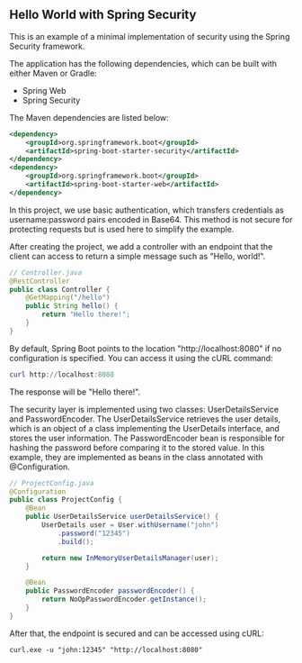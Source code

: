 ## Hello World with Spring Security

This is an example of a minimal implementation of security using the Spring Security framework.

The application has the following dependencies, which can be built with either Maven or Gradle:

- Spring Web
- Spring Security

The Maven dependencies are listed below:

```xml
<dependency>
    <groupId>org.springframework.boot</groupId>
    <artifactId>spring-boot-starter-security</artifactId>
</dependency>
<dependency>
    <groupId>org.springframework.boot</groupId>
    <artifactId>spring-boot-starter-web</artifactId>
</dependency>
```

In this project, we use basic authentication, which transfers credentials as username:password pairs encoded in Base64. This method is not secure for protecting requests but is used here to simplify the example.

After creating the project, we add a controller with an endpoint that the client can access to return a simple message such as "Hello, world!".

```java
// Controller.java
@RestController
public class Controller {
    @GetMapping("/hello")
    public String hello() {
        return "Hello there!";
    }
}
```

By default, Spring Boot points to the location "http://localhost:8080" if no configuration is specified. You can access it using the cURL command:

```powershell
curl http://localhost:8080
```

The response will be "Hello there!".

The security layer is implemented using two classes: UserDetailsService and PasswordEncoder. The UserDetailsService retrieves the user details, which is an object of a class implementing the UserDetails interface, and stores the user information. The PasswordEncoder bean is responsible for hashing the password before comparing it to the stored value. In this example, they are implemented as beans in the class annotated with @Configuration.

```java
// ProjectConfig.java
@Configuration
public class ProjectConfig {
    @Bean
    public UserDetailsService userDetailsService() {
        UserDetails user = User.withUsername("john")
            .password("12345")
            .build();

        return new InMemoryUserDetailsManager(user);
    }

    @Bean
    public PasswordEncoder passwordEncoder() {
        return NoOpPasswordEncoder.getInstance();
    }
}
```

After that, the endpoint is secured and can be accessed using cURL:

```
curl.exe -u "john:12345" "http://localhost:8080"
```